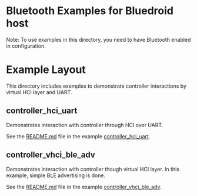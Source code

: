 # Bluetooth Examples for Bluedroid host

Note: To use examples in this directory, you need to have Bluetooth enabled in configuration.

# Example Layout

This directory includes examples to demonstrate controller interactions by virtual HCI layer and UART.

## controller_hci_uart

Demonstrates interaction with controller through HCI over UART.

See the [README.md](./controller_hci_uart/README.md) file in the example [controller_hci_uart](./controller_hci_uart).

## controller_vhci_ble_adv

Demonstrates interaction with controller though virtual HCI layer. In this example, simple BLE advertising is done.

See the [README.md](./controller_vhci_ble_adv/README.md) file in the example [controller_vhci_ble_adv](./controller_vhci_ble_adv).
